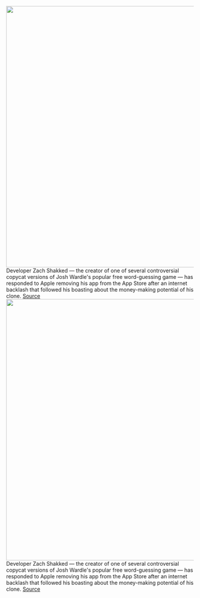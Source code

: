 <img src='https://cdn.vox-cdn.com/thumbor/AN9h6UN1hNOsM24ZXz3vpgy0ZfQ=/0x0:1125x729/1200x800/filters:focal(473x275:653x455)/cdn.vox-cdn.com/uploads/chorus_image/image/70379830/IMG_3664.0.jpg' width='700px' /><br/>
Developer Zach Shakked — the creator of one of several controversial copycat versions of Josh Wardle's popular free word-guessing game — has responded to Apple removing his app from the App Store after an internet backlash that followed his boasting about the money-making potential of his clone.
<a href='https://www.theverge.com/2022/1/12/22880353/wordle-copycat-creator-apology-word-game-app-store-apple'> Source <a/><img src='https://cdn.vox-cdn.com/thumbor/AN9h6UN1hNOsM24ZXz3vpgy0ZfQ=/0x0:1125x729/1200x800/filters:focal(473x275:653x455)/cdn.vox-cdn.com/uploads/chorus_image/image/70379830/IMG_3664.0.jpg' width='700px' /><br/>
Developer Zach Shakked — the creator of one of several controversial copycat versions of Josh Wardle's popular free word-guessing game — has responded to Apple removing his app from the App Store after an internet backlash that followed his boasting about the money-making potential of his clone.
<a href='https://www.theverge.com/2022/1/12/22880353/wordle-copycat-creator-apology-word-game-app-store-apple'> Source <a/>